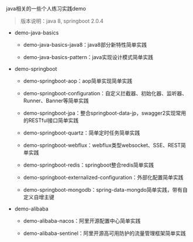 java相关的一些个人练习实践demo
> 版本说明：java 8, springboot 2.0.4

- demo-java-basics

    - demo-java-basics-java8：java8部分新特性简单实践

    - demo-java-basics-pattern：java实现设计模式简单实践
    
- demo-springboot

    - demo-springboot-aop：aop简单实现简单实践

    - demo-springboot-configuration：自定义拦截器、初始化器、监听器、Runner、Banner等简单实践

    - demo-springboot-jpa：整合springboot-data-jp，swagger2实现常用的RESTful接口简单实践

    - demo-springboot-quartz：简单定时任务简单实践

    - demo-springboot-webflux：webflux类型websocket、SSE、REST简单实践

    - demo-springboot-redis：springboot整合redis简单实践

    - demo-springboot-externalized-configuration：外部化配置简单实践
    
    - demo-springboot-mongodb：spring-data-mongdo简单实践，带有自定义自增主键

- demo-alibaba

    - demo-alibaba-nacos：阿里开源配置中心简单实践

    - demo-alibaba-sentinel：阿里开源高可用防护的流量管理框架简单实践

